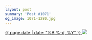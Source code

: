 ```yaml
---
layout: post
summary: 'Post #1071'
og_image: 1071-1280.jpg
---
```


<p>
 <time>
  <a href="/1071">
   {{ page.date | date: "%B %-d, %Y" }}
  </a>
 </time>
 <a href="/1071">
  <img data-taken="2/16/2020" sizes="(min-width: 700px) 50vw, calc(100vw - 2rem)" src="{{ site.assets_url }}/1071-640.jpg" srcset="{{ site.assets_url }}/1071-320.jpg 320w, {{ site.assets_url }}/1071-640.jpg 640w, {{ site.assets_url }}/1071-960.jpg 960w, {{ site.assets_url }}/1071-1280.jpg 1280w"/>
 </a>
</p>

